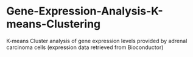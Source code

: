 # Gene-Expression-Analysis-K-means-Clustering
 K-means Cluster analysis of gene expression levels provided by adrenal carcinoma cells (expression data retrieved from Bioconductor)

